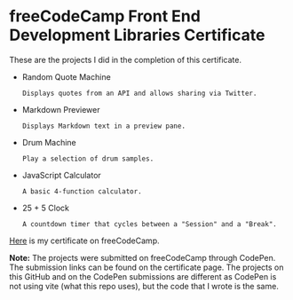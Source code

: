 # freeCodeCamp Front End Development Libraries Certificate

These are the projects I did in the completion of this certificate.

* Random Quote Machine

      Displays quotes from an API and allows sharing via Twitter.

* Markdown Previewer

      Displays Markdown text in a preview pane.

* Drum Machine

      Play a selection of drum samples.

* JavaScript Calculator

      A basic 4-function calculator.

* 25 + 5 Clock

      A countdown timer that cycles between a "Session" and a "Break".

[Here](https://www.freecodecamp.org/certification/fcc30aca8b2-d2c4-4009-a397-2e6d1ecbde3b/front-end-development-libraries) is my certificate on freeCodeCamp.

**Note:** The projects were submitted on freeCodeCamp through CodePen. The submission links can be found on the certificate page. The projects on this GitHub and on the CodePen submissions are different as CodePen is not using vite (what this repo uses), but the code that I wrote is the same.
